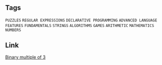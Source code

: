 # 


## Tags

`PUZZLES` `REGULAR EXPRESSIONS` `DECLARATIVE PROGRAMMING` `ADVANCED LANGUAGE FEATURES` `FUNDAMENTALS` `STRINGS` `ALGORITHMS` `GAMES` `ARITHMETIC` `MATHEMATICS` `NUMBERS`

## Link

[Binary multiple of 3](https://www.codewars.com/kata/54de279df565808f8b00126a)